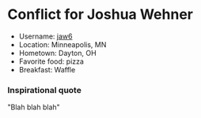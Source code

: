 # Conflict for Joshua Wehner

* Username: [jaw6](https://github.com/jaw6)
* Location: Minneapolis, MN
* Hometown: Dayton, OH
* Favorite food: pizza
* Breakfast: Waffle

### Inspirational quote

"Blah blah blah"
